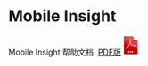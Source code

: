 Mobile Insight
=======

Mobile Insight 帮助文档.  <a href="./mi.pdf">PDF版<img width="35" height="35" src="14X.jpg"></a>



